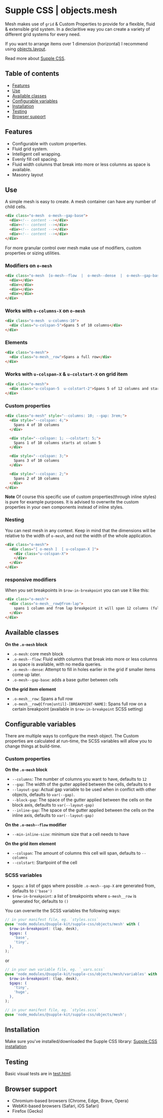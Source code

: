 # Supple CSS | objects.mesh

Mesh makes use of `grid` & Custom Properties to provide for a flexible, fluid & extensible grid system. In a declaritive way you can create a variety of different grid systems for every need.

If you want to arrange items over 1 dimension (horizontal) I recommend using [objects.layout](../layout).

Read more about [Supple CSS](https://github.com/supple-css/supple).

## Table of contents

* [Features](#features)
* [Use](#use)
* [Available classes](#available-classes)
* [Configurable variables](#configurable-variables)
* [Installation](#installation)
* [Testing](#testing)
* [Browser support](#browser-support)

## Features

* Configurable with custom properties.
* Fluid grid system.
* Intelligent cell wrapping.
* Evenly fill cell spacing.
* Fluid width columns that break into more or less columns as space is available.
* Masonry layout


## Use

A simple mesh is easy to create. A mesh container can have any number of child cells.

```html
<div class="o-mesh  o-mesh--gap-base">
  <div><!-- content --></div>
  <div><!-- content --></div>
  <div><!-- content --></div>
  <div><!-- content --></div>
</div>
```

For more granular control over mesh make use of modifiers, custom properties or sizing utilities.

### Modifiers on `o-mesh`

```html
<div class="o-mesh  [o-mesh--flow  |  o-mesh--dense  |  o-mesh--gap-base]">
  <div></div>
  <div></div>
  <div></div>
  <div></div>
</div>
```

### Works with `u-columns-X` on `o-mesh`

```html
<div class="o-mesh  u-columns-10">
  <div class="u-colspan-5">Spans 5 of 10 columns</div>
</div>
```

### Elements

```html
<div class="o-mesh">
  <div class="o-mesh__row">Spans a full row</div>
</div>
```

### Works with `u-colspan-X` & `u-colstart-X` on grid item

```html
<div class="o-mesh">
  <div class="u-colspan-5  u-colstart-2">Spans 5 of 12 columns and starts at column 2</div>
</div>
```

### Custom properties

```html
<div class="o-mesh" style="--columns: 10; --gap: 3rem;">
  <div style="--colspan: 4;">
    Spans 4 of 10 columns
  </div>

  <div style="--colspan: 1; --colstart: 5;">
    Spans 1 of 10 columns starts at column 5
  </div>

  <div style="--colspan: 3;">
    Spans 3 of 10 columns
  </div>

  <div style="--colspan: 2;">
    Spans 2 of 10 columns
  </div>
</div>
```

**Note** Of course this specific use of custom properties(through inline styles) is pure for example purposes. It is advised to overwrite the custom properties in your own components instead of inline styles.

### Nesting

You can nest mesh in any context. Keep in mind that the dimensions will be relative to the width of `o-mesh`, and not the width of the whole application.

```html
<div class="o-mesh">
  <div class="[ o-mesh ]  [ u-colspan-X ]">
    <div class="u-colspan-X">
    </div>
  </div>
</div>
```

### responsive modifiers
When you set breakpoints in `$row-in-breakpoint` you can use it like this:

```html
<div class="o-mesh">
  <div class="o-mesh__row@from-lap">
    spans 1 column and from lap breakpoint it will span 12 columns (full row).
  </div>
</div>
```


## Available classes

**On the `.o-mesh` block**

* `.o-mesh`: core mesh block
* `.o-mesh--flow`: Fluid width columns that break into more or less columns as space is available, with no media queries.
* `.o-mesh--dense`: Attempt to fill in holes earlier in the grid if smaller items come up later.
* `.o-mesh--gap-base`: adds a base gutter between cells

**On the grid item element**
* `.o-mesh__row`: Spans a full row
* `.o-mesh__row@[from|until]-[BREAKPOINT-NAME]`: Spans full row on a certain breakpoint (available in `$row-in-breakpoint` SCSS setting)


## Configurable variables
There are multiple ways to configure the mesh object. The Custom properties are calculated at run-time, the SCSS variables will allow you to change things at build-time.

### Custom properties

**On the `.o-mesh` block**

* `--columns`: The number of columns you want to have, defaults to `12`
* `--gap`: The width of the gutter applied between the cells, defaults to `0`
* `--layout-gap`: Actual gap variable to be used when in conflict with other objects, defaults to `var(--gap)`.
* `--block-gap`: The space of the gutter applied between the cells on the block axis, defaults to `var(--layout-gap)`
* `--inline-gap`: The space of the gutter applied between the cells on the inline axis, defaults to `var(--layout-gap)`

**On the `.o-mesh--flow` modifier**

* `--min-inline-size`: minimum size that a cell needs to have

**On the grid item element**

* `--colspan`: The amount of columns this cell will span, defaults to `--columns`
* `--colstart`: Startpoint of the cell

### SCSS variables

* `$gaps`: a list of gaps where possible `.o-mesh--gap-X` are generated from, defaults to `('base')`
* `$row-in-breakpoint`: a list of breakpoints where `o-mesh__row` is generated for,  defaults to `()`

You can overwrite the SCSS variables the following ways:

```scss
// in your manifest file, eg. `styles.scss`
@use 'node_modules/@supple-kit/supple-css/objects/mesh' with (
  $row-in-breakpoint: (lap, desk),
  $gaps: (
    'base',
    'tiny',
  ),
);
```
or
```scss
// in your own variable file, eg. `_vars.scss`
@use 'node_modules/@supple-kit/supple-css/objects/mesh/variables' with (
  $row-in-breakpoint: (lap, desk),
  $gaps: (
    'tiny',
    'huge',
  ),
);

// in your manifest file, eg. `styles.scss`
@use 'node_modules/@supple-kit/supple-css/objects/mesh';
```


## Installation
Make sure you've installed/downloaded the Supple CSS library: [Supple CSS installation](../../#installation)


## Testing
Basic visual tests are in [test.html](./test.html).


## Browser support

* Chromium-based browsers (Chrome, Edge, Brave, Opera)
* WebKit-based browsers (Safari, iOS Safari)
* Firefox (Gecko)
